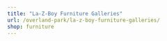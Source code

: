 ```yaml
---
title: "La-Z-Boy Furniture Galleries"
url: /overland-park/la-z-boy-furniture-galleries/
shop: furniture
---
```

